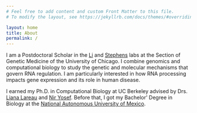 ```yaml
---
# Feel free to add content and custom Front Matter to this file.
# To modify the layout, see https://jekyllrb.com/docs/themes/#overriding-theme-defaults

layout: home
title: About
permalink: /
---
```


I am a Postdoctoral Scholar in the [Li](https://thelilab.com/) and [Stephens](https://stephenslab.uchicago.edu/) labs at the Section of Genetic Medicine of the University of Chicago. I combine genomics and computational biology to study the genetic and molecular mechanisms that govern RNA regulation. I am particularly interested in how RNA processing impacts gene expression and its role in human disease.

I earned my Ph.D. in Computational Biology at UC Berkeley advised by Drs. [Liana Lareau](http://www.lareaulab.org/) and [Nir Yosef](https://yoseflab.github.io/). Before that, I got my Bachelor\' Degree in Biology at the [National Autonomous University of Mexico](https://www.fciencias.unam.mx/).
